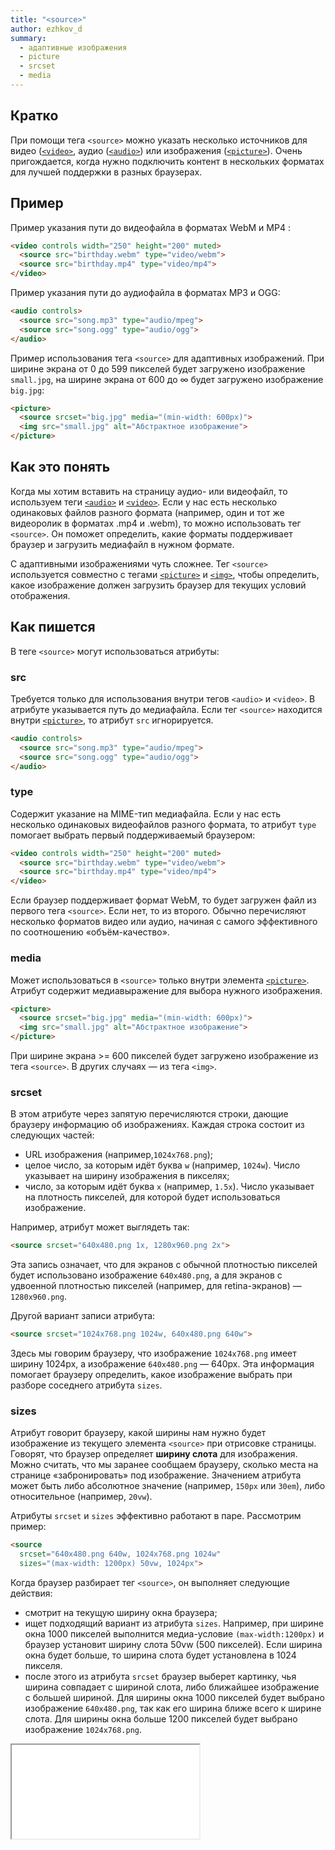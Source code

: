 ```yaml
---
title: "<source>"
author: ezhkov_d
summary:
  - адаптивные изображения
  - picture
  - srcset
  - media
---
```


## Кратко

При помощи тега `<source>` можно указать несколько источников для видео ([`<video>`](/html/doka/video), аудио ([`<audio>`](/html/doka/audio)) или изображения ([`<picture>`](/html/doka/picture)). Очень пригождается, когда нужно подключить контент в нескольких форматах для лучшей поддержки в разных браузерах.

## Пример

Пример указания пути до видеофайла в форматах WebM и MP4 :

```html
<video controls width="250" height="200" muted>
  <source src="birthday.webm" type="video/webm">
  <source src="birthday.mp4" type="video/mp4">
</video>
```

Пример указания пути до аудиофайла в форматах MP3 и OGG:

```html
<audio controls>
  <source src="song.mp3" type="audio/mpeg">
  <source src="song.ogg" type="audio/ogg">
</audio>
```

Пример использования тега `<source>` для адаптивных изображений. При ширине экрана от 0 до 599 пикселей будет загружено изображение `small.jpg`, на ширине экрана от 600 до ∞ будет загружено изображение `big.jpg`:

```html
<picture>
  <source srcset="big.jpg" media="(min-width: 600px)">
  <img src="small.jpg" alt="Абстрактное изображение">
</picture>
```

## Как это понять

Когда мы хотим вставить на страницу аудио- или видеофайл, то используем теги [`<audio>`](/html/doka/audio/) и [`<video>`](/html/doka/video). Если у нас есть несколько одинаковых файлов разного формата (например, один и тот же видеоролик в форматах .mp4 и .webm), то можно использовать тег `<source>`. Он поможет определить, какие форматы поддерживает браузер и загрузить медиафайл в нужном формате.

С адаптивными изображениями чуть сложнее. Тег `<source>` используется совместно с тегами [`<picture>`](/html/doka/picture) и [`<img>`](/html/doka/img), чтобы определить, какое изображение должен загрузить браузер для текущих условий отображения.

## Как пишется

В теге `<source>` могут использоваться атрибуты:

### src

Требуется только для использования внутри тегов `<audio>` и `<video>`. В атрибуте указывается путь до медиафайла. Если тег `<source>` находится внутри [`<picture>`](/html/doka/picture), то атрибут `src` игнорируется.

```html
<audio controls>
  <source src="song.mp3" type="audio/mpeg">
  <source src="song.ogg" type="audio/ogg">
</audio>
```

### type

Содержит указание на MIME-тип медиафайла. Если у нас есть несколько одинаковых видеофайлов разного формата, то атрибут `type` помогает выбрать первый поддерживаемый браузером:

```html
<video controls width="250" height="200" muted>
  <source src="birthday.webm" type="video/webm">
  <source src="birthday.mp4" type="video/mp4">
</video>
```

Если браузер поддерживает формат WebM, то будет загружен файл из первого тега `<source>`. Если нет, то из второго. Обычно перечисляют несколько форматов видео или аудио, начиная с самого эффективного по соотношению «объём-качество».

### media

Может использоваться в `<source>` только внутри элемента [`<picture>`](/html/doka/picture). Атрибут содержит медиавыражение для выбора нужного изображения.

```html
<picture>
  <source srcset="big.jpg" media="(min-width: 600px)">
  <img src="small.jpg" alt="Абстрактное изображение">
</picture>
```

При ширине экрана >= 600 пикселей будет загружено изображение из тега `<source>`. В других случаях — из тега `<img>`.

### srcset

В этом атрибуте через запятую перечисляются строки, дающие браузеру информацию об изображениях. Каждая строка состоит из следующих частей:

- URL изображения (например,`1024x768.png`);
- целое число, за которым идёт буква `w` (например, `1024w`). Число указывает на ширину изображения в пикселях;
- число, за которым идёт буква `x` (например, `1.5x`). Число указывает на плотность пикселей, для которой будет использоваться изображение.

Например, атрибут может выглядеть так:

```html
<source srcset="640x480.png 1x, 1280x960.png 2x">
```

Эта запись означает, что для экранов с обычной плотностью пикселей будет использовано изображение `640x480.png`, а для экранов с удвоенной плотностью пикселей (например, для retina-экранов) — `1280x960.png`.

Другой вариант записи атрибута:

```html
<source srcset="1024x768.png 1024w, 640x480.png 640w">
```

Здесь мы говорим браузеру, что изображение `1024x768.png` имеет ширину 1024px, а изображение `640x480.png` — 640px. Эта информация помогает браузеру определить, какое изображение выбрать при разборе соседнего атрибута `sizes`.

### sizes

Атрибут говорит браузеру, какой ширины нам нужно будет изображение из текущего элемента `<source>` при отрисовке страницы. Говорят, что браузер определяет **ширину слота** для изображения. Можно считать, что мы заранее сообщаем браузеру, сколько места на странице «забронировать» под изображение. Значением атрибута может быть либо абсолютное значение (например, `150px` или `30em`), либо относительное (например, `20vw`).

Атрибуты `srcset` и `sizes` эффективно работают в паре. Рассмотрим пример:

```html
<source
  srcset="640x480.png 640w, 1024x768.png 1024w"
  sizes="(max-width: 1200px) 50vw, 1024px">
```

Когда браузер разбирает тег `<source>`, он выполняет следующие действия:

- смотрит на текущую ширину окна браузера;
- ищет подходящий вариант из атрибута `sizes`. Например, при ширине окна 1000 пикселей выполнится медиа-условие `(max-width:1200px)` и браузер установит ширину слота 50vw (500 пикселей). Если ширина окна будет больше, то ширина слота будет установлена в 1024 пикселя.
- после этого из атрибута `srcset` браузер выберет картинку, чья ширина совпадает с шириной слота, либо ближайшее изображение с большей шириной. Для ширины окна 1000 пикселей будет выбрано изображение `640x480.png`, так как его ширина ближе всего к ширине слота. Для ширины окна больше 1200 пикселей будет выбрано изображение `1024x768.png`.

<iframe title="Адаптивные изображения" src="demos/adaptive.html"></iframe>
